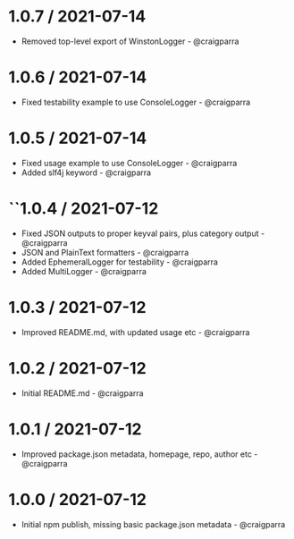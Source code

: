 1.0.7 / 2021-07-14
==================

* Removed top-level export of WinstonLogger  - @craigparra
  
1.0.6 / 2021-07-14
==================

* Fixed testability example to use ConsoleLogger - @craigparra
  
1.0.5 / 2021-07-14
==================

* Fixed usage example to use ConsoleLogger - @craigparra
* Added slf4j keyword - @craigparra
  
``1.0.4 / 2021-07-12
==================

* Fixed JSON outputs to proper keyval pairs, plus category output - @craigparra
* JSON and PlainText formatters - @craigparra
* Added EphemeralLogger for testability - @craigparra
* Added MultiLogger - @craigparra

1.0.3 / 2021-07-12
==================

* Improved README.md, with updated usage etc - @craigparra
  
1.0.2 / 2021-07-12
==================

* Initial README.md - @craigparra

1.0.1 / 2021-07-12
==================

* Improved package.json metadata, homepage, repo, author etc - @craigparra

1.0.0 / 2021-07-12
==================

* Initial npm publish, missing basic package.json metadata - @craigparra